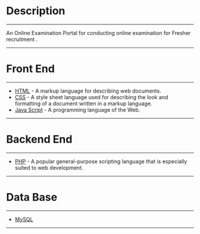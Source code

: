 # Description
***
An Online Examination Portal for conducting online examination for Fresher recruitment .
***
# Front End
***
- [HTML](http://www.w3schools.com/html/default.asp) - A markup language for describing web documents.
- [CSS](http://www.w3schools.com/css/default.asp) - A style sheet language used for describing the look and formatting of a document written in a markup language.
- [Java Script](http://www.w3schools.com/js/default.asp) - A programming language of the Web.
***
# Backend End
***
- [PHP](http://php.net/) - A popular general-purpose scripting language that is especially suited to web development.
***
# Data Base
***
- [MySQL](http://www.mysql.com/)
***



